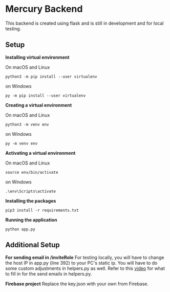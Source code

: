 # Mercury Backend

This backend is created using flask and is still in development and for local testing. 

## Setup
**Installing virtual environment**

On macOS and Linux
```
python3 -m pip install --user virtualenv
```
 
on Windows
```
py -m pip install --user virtualenv
```

**Creating a virtual environment**

On macOS and Linux
```
python3 -m venv env
```

on Windows
```
py -m venv env
```

**Activating a virtual environment**

On macOS and Linux
```
source env/bin/activate
```

on Windows
```
.\env\Scripts\activate
```

**Installing the packages**
```
pip3 install -r requirements.txt
```

**Running the application**
```
python app.py
```

## Additional Setup

**For sending email in /inviteRole**
For testing locally, you will have to change the host IP in app.py (line 392) to your PC's static ip. You will have to do some custom adjustments in helpers.py as well.
Refer to this [video](https://www.youtube.com/watch?v=Bg9r_yLk7VY&list=LL&index=62&t=601s&ab_channel=DevEd) for what to fill in for the send emails in helpers.py.

**Firebase project**
Replace the key.json with your own from Firebase.

